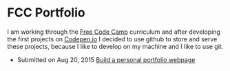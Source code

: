 # FCC Portfolio

I am working through the [Free Code Camp](https://freecodecamp.com) curriculum and after developing the first projects on [Codepen.io](http://codepen.io/doxanthropos/#) I decided to use github to store and serve these projects, because I like to develop on my machine and I like to use git.

* Submitted on Aug 20, 2015 [Build a personal portfolio webpage](https://doxanthropos.github.io/fccportfolio/build-a-personal-portfolio-webpage/)
